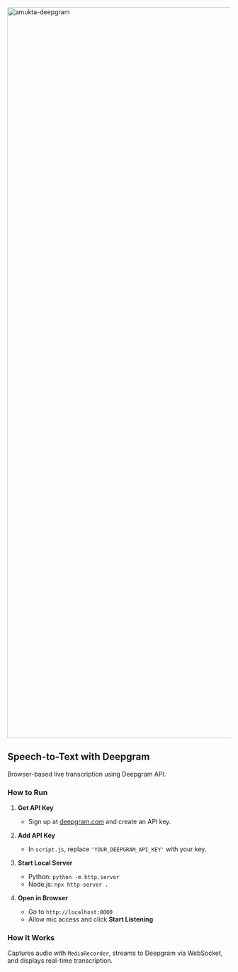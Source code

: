 
<img width="1646" alt="amukta-deepgram" src="https://github.com/user-attachments/assets/4c2d7d9d-8f81-4aa2-a338-9e54ad692f5e" />


## Speech-to-Text with Deepgram

Browser-based live transcription using Deepgram API.

### How to Run

1. **Get API Key**

   * Sign up at [deepgram.com](https://deepgram.com) and create an API key.

2. **Add API Key**

   * In `script.js`, replace `'YOUR_DEEPGRAM_API_KEY'` with your key.

3. **Start Local Server**

   * Python: `python -m http.server`
   * Node.js: `npx http-server .`

4. **Open in Browser**

   * Go to `http://localhost:8000`
   * Allow mic access and click **Start Listening**

### How It Works

Captures audio with `MediaRecorder`, streams to Deepgram via WebSocket, and displays real-time transcription.
